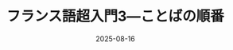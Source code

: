 ---
title: "フランス語超入門3―ことばの順番" 
date: 2025-08-16
image: '~/assets/images/presio.png'
tags:
- フランス語
- 超入門
---